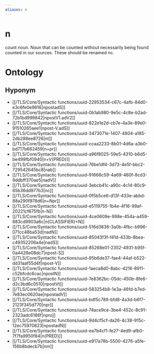 ```yaml
---
aliases: n
---
```

# n

count noun. Noun that can be counted without necessarily being found counted in our sources. These should be renamed nc.
> 
# Ontology

## Hyponym
- [[/TLS/Core/Syntactic functions/uuid-22953534-c67c-4afb-84d0-e3c6fe0e9616|npostadS]]
- [[/TLS/Core/Syntactic functions/uuid-0b1ab980-9e5c-4c8e-b2ad-72b1bd999842|npostV1.adV2]]
- [[/TLS/Core/Syntactic functions/uuid-822e1e2d-cb7e-4a3e-89e0-91510265aee1|npost-V.adS]]
- [[/TLS/Core/Syntactic functions/uuid-3473071e-1407-4804-a185-2db288ee8726|nt]]
- [[/TLS/Core/Syntactic functions/uuid-ccaa2233-8b01-4d6a-a3b0-bd717b662459|n+pr]]
- [[/TLS/Core/Syntactic functions/uuid-a96f8025-59e5-4310-b6d5-be499fbf0940|n+V{PRED}]]
- [[/TLS/Core/Syntactic functions/uuid-76be1df4-3d73-4e5f-bbc2-729542645bc8|nab]]
- [[/TLS/Core/Syntactic functions/uuid-91666c59-4a69-460f-8cd3-9ddbff370ae5|nadV]]
- [[/TLS/Core/Syntactic functions/uuid-3ebcb41c-a90c-4c14-80c9-65b36dd977b3|nc]]
- [[/TLS/Core/Syntactic functions/uuid-0f5b5ce6-d13f-433e-abbd-88a290f978d6|n+Npr]]
- [[/TLS/Core/Syntactic functions/uuid-e5119755-1b4e-4f16-99af-20221cf675fb|n-N]]
- [[/TLS/Core/Syntactic functions/uuid-4ce0609e-998e-454a-a459-883cd9903a6c|n{CLASSIFIER}+N]]
- [[/TLS/Core/Syntactic functions/uuid-516d3836-3a0b-4fbc-b996-071cc48ba53d|nadN]]
- [[/TLS/Core/Syntactic functions/uuid-85043f3f-f41d-433b-8bea-c49352206a4e|nadS]]
- [[/TLS/Core/Syntactic functions/uuid-85268e01-2352-4931-b95f-0a4428e08dc7|npost-S]]
- [[/TLS/Core/Syntactic functions/uuid-95b6de37-fae4-44af-b522-dd31aaf55d4f|npost-V]]
- [[/TLS/Core/Syntactic functions/uuid-1aeca8d0-8abc-4216-8911-c52bfcdc6cac|npostN]]
- [[/TLS/Core/Syntactic functions/uuid-7e8362bc-05dc-450b-8fe6-d2c3bd6c0510|npostVt]]
- [[/TLS/Core/Syntactic functions/uuid-583254b8-1e3a-46fd-b7ed-7e83ec0620ae|npostadV]]
- [[/TLS/Core/Syntactic functions/uuid-bdf5c789-bfd8-4a3d-b6f7-2123f345d770|npr]]
- [[/TLS/Core/Syntactic functions/uuid-74ace9ce-3be4-452c-8c91-2323adc6186f|npro]]
- [[/TLS/Core/Syntactic functions/uuid-9d4cf5cf-da26-4c38-915c-12ec75970823|npostadN]]
- [[/TLS/Core/Syntactic functions/uuid-ea7b4cf1-fe27-4ed9-afb0-7f7fa9950f84|n{PRED}]]
- [[/TLS/Core/Syntactic functions/uuid-e917a78b-5500-4276-a5fe-156b8bdecb7b|nm]]